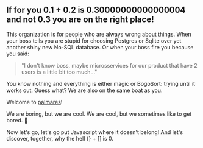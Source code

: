 ## If for you 0.1 + 0.2 is 0.30000000000000004 and not 0.3 you are on the right place!

This organization is for people who are always wrong about things. When your boss tells you are stupid for choosing Postgres or Sqlite over yet another shiny new No-SQL database. Or when your boss fire you because you said: 
> "I don't know boss, maybe microsservices for our product that have 2 users is a little bit too much..."

You know nothing and everything is either magic or BogoSort: trying until it works out. Guess what? We are also on the same boat as you.

Welcome to [palmares](https://github.com/palmaresHQ/palmares)!

We are boring, but we are cool. We are cool, but we sometimes like to get bored. 🌈

Now let's go, let's go put Javascript where it doesn't belong! And let's discover, together, why the hell {} + [] is 0.
